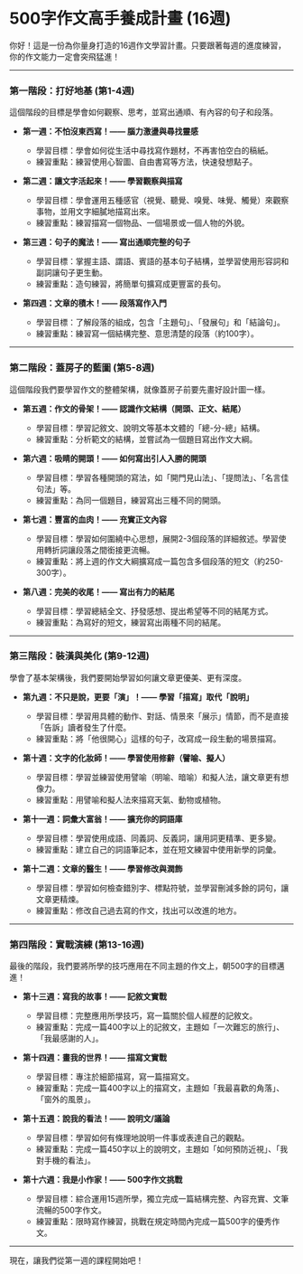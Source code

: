 # 500字作文高手養成計畫 (16週)

你好！這是一份為你量身打造的16週作文學習計畫。只要跟著每週的進度練習，你的作文能力一定會突飛猛進！

---

### **第一階段：打好地基 (第1-4週)**

這個階段的目標是學會如何觀察、思考，並寫出通順、有內容的句子和段落。

*   **第一週：不怕沒東西寫！—— 腦力激盪與尋找靈感**
    *   學習目標：學會如何從生活中尋找寫作題材，不再害怕空白的稿紙。
    *   練習重點：練習使用心智圖、自由書寫等方法，快速發想點子。

*   **第二週：讓文字活起來！—— 學習觀察與描寫**
    *   學習目標：學會運用五種感官（視覺、聽覺、嗅覺、味覺、觸覺）來觀察事物，並用文字細膩地描寫出來。
    *   練習重點：練習描寫一個物品、一個場景或一個人物的外貌。

*   **第三週：句子的魔法！—— 寫出通順完整的句子**
    *   學習目標：掌握主語、謂語、賓語的基本句子結構，並學習使用形容詞和副詞讓句子更生動。
    *   練習重點：造句練習，將簡單句擴寫成更豐富的長句。

*   **第四週：文章的積木！—— 段落寫作入門**
    *   學習目標：了解段落的組成，包含「主題句」、「發展句」和「結論句」。
    *   練習重點：練習寫一個結構完整、意思清楚的段落（約100字）。

---

### **第二階段：蓋房子的藍圖 (第5-8週)**

這個階段我們要學習作文的整體架構，就像蓋房子前要先畫好設計圖一樣。

*   **第五週：作文的骨架！—— 認識作文結構（開頭、正文、結尾）**
    *   學習目標：學習記敘文、說明文等基本文體的「總-分-總」結構。
    *   練習重點：分析範文的結構，並嘗試為一個題目寫出作文大綱。

*   **第六週：吸睛的開頭！—— 如何寫出引人入勝的開頭**
    *   學習目標：學習各種開頭的寫法，如「開門見山法」、「提問法」、「名言佳句法」等。
    *   練習重點：為同一個題目，練習寫出三種不同的開頭。

*   **第七週：豐富的血肉！—— 充實正文內容**
    *   學習目標：學習如何圍繞中心思想，展開2-3個段落的詳細敘述。學習使用轉折詞讓段落之間銜接更流暢。
    *   練習重點：將上週的作文大綱擴寫成一篇包含多個段落的短文（約250-300字）。

*   **第八週：完美的收尾！—— 寫出有力的結尾**
    *   學習目標：學習總結全文、抒發感想、提出希望等不同的結尾方式。
    *   練習重點：為寫好的短文，練習寫出兩種不同的結尾。

---

### **第三階段：裝潢與美化 (第9-12週)**

學會了基本架構後，我們要開始學習如何讓文章更優美、更有深度。

*   **第九週：不只是說，更要「演」！—— 學習「描寫」取代「說明」**
    *   學習目標：學習用具體的動作、對話、情景來「展示」情節，而不是直接「告訴」讀者發生了什麼。
    *   練習重點：將「他很開心」這樣的句子，改寫成一段生動的場景描寫。

*   **第十週：文字的化妝師！—— 學習使用修辭（譬喻、擬人）**
    *   學習目標：學習並練習使用譬喻（明喻、暗喻）和擬人法，讓文章更有想像力。
    *   練習重點：用譬喻和擬人法來描寫天氣、動物或植物。

*   **第十一週：詞彙大富翁！—— 擴充你的詞語庫**
    *   學習目標：學習使用成語、同義詞、反義詞，讓用詞更精準、更多變。
    *   練習重點：建立自己的詞語筆記本，並在短文練習中使用新學的詞彙。

*   **第十二週：文章的醫生！—— 學習修改與潤飾**
    *   學習目標：學習如何檢查錯別字、標點符號，並學習刪減多餘的詞句，讓文章更精煉。
    *   練習重點：修改自己過去寫的作文，找出可以改進的地方。

---

### **第四階段：實戰演練 (第13-16週)**

最後的階段，我們要將所學的技巧應用在不同主題的作文上，朝500字的目標邁進！

*   **第十三週：寫我的故事！—— 記敘文實戰**
    *   學習目標：完整應用所學技巧，寫一篇關於個人經歷的記敘文。
    *   練習重點：完成一篇400字以上的記敘文，主題如「一次難忘的旅行」、「我最感謝的人」。

*   **第十四週：畫我的世界！—— 描寫文實戰**
    *   學習目標：專注於細節描寫，寫一篇描寫文。
    *   練習重點：完成一篇400字以上的描寫文，主題如「我最喜歡的角落」、「窗外的風景」。

*   **第十五週：說我的看法！—— 說明文/議論**
    *   學習目標：學習如何有條理地說明一件事或表達自己的觀點。
    *   練習重點：完成一篇450字以上的說明文，主題如「如何預防近視」、「我對手機的看法」。

*   **第十六週：我是小作家！—— 500字作文挑戰**
    *   學習目標：綜合運用15週所學，獨立完成一篇結構完整、內容充實、文筆流暢的500字作文。
    *   練習重點：限時寫作練習，挑戰在規定時間內完成一篇500字的優秀作文。

---
現在，讓我們從第一週的課程開始吧！
